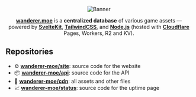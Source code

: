 <div align="center">

![Banner]

[**wanderer.moe**][wanderer.moe] is a **centralized database** of various game assets — powered by [**SvelteKit**](https://kit.svelte.dev/), [**TailwindCSS**](https://tailwindcss.com/), and [**Node.js**](https://nodejs.org/en) (hosted with [**Cloudflare**](https://www.cloudflare.com/) Pages, Workers, R2 and KV).

</div>

## Repositories

- ⚙️ [**wanderer-moe/site**][Site]: source code for the website
- 📦️ [**wanderer-moe/api**][API]: source code for the API
- 📁 [**wanderer-moe/cdn**][CDN]: all assets and other files
- 📈 [**wanderer-moe/status**][Status]: source code for the uptime page

[Banner]: https://files.catbox.moe/ye77zq.svg
[wanderer.moe]: https://wanderer.moe
[Site]: https://github.com/wanderer-moe/site
[API]: https://github.com/wanderer-moe/api
[CDN]: https://github.com/wanderer-moe/cdn
[Status]: https://github.com/wanderer-moe/status
